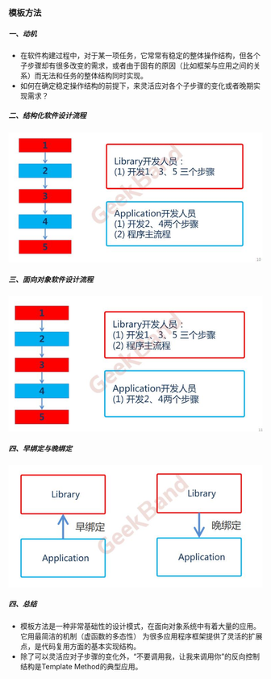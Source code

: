 ###  模板方法

##### 一、动机

+ 在软件构建过程中，对于某一项任务，它常常有稳定的整体操作结构，但各个子步骤却有很多改变的需求，或者由于固有的原因（比如框架与应用之间的关系）而无法和任务的整体结构同时实现。
+ 如何在确定稳定操作结构的前提下，来灵活应对各个子步骤的变化或者晚期实现需求？  

##### 二、结构化软件设计流程

![image](https://github.com/Wingooo/Cpp-Design-Patterns/blob/main/image/1.JPG)

##### 三、面向对象软件设计流程

![image](https://github.com/Wingooo/Cpp-Design-Patterns/blob/main/image/2.JPG)

##### 四、早绑定与晚绑定

![image](https://github.com/Wingooo/Cpp-Design-Patterns/blob/main/image/3.JPG)

##### 四、总结

+ 模板方法是一种非常基础性的设计模式，在面向对象系统中有着大量的应用。它用最简洁的机制（虚函数的多态性）
  为很多应用程序框架提供了灵活的扩展点，是代码复用方面的基本实现结构。  
+ 除了可以灵活应对子步骤的变化外，“不要调用我，让我来调用你”的反向控制结构是Template Method的典型应用。  
